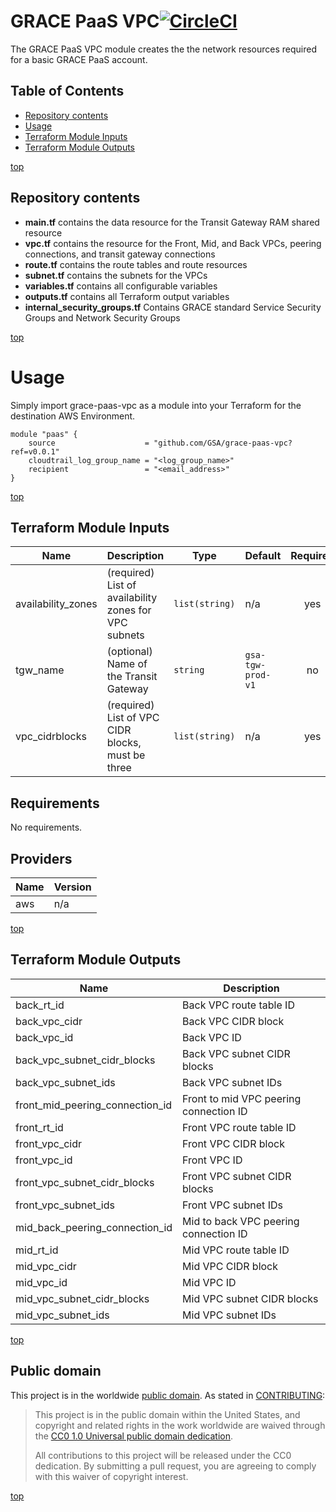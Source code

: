 # <a name="top">GRACE PaaS VPC</a>[![CircleCI](https://circleci.com/gh/GSA/grace-paas-vpc.svg?style=svg)](https://circleci.com/gh/GSA/grace-paas-vpc)

The GRACE PaaS VPC module creates the the network resources required for a basic GRACE PaaS account.

## Table of Contents

- [Repository contents](#repository-contents)
- [Usage](#usage)
- [Terraform Module Inputs](#terraform-module-inputs)
- [Terraform Module Outputs](#terraform-module-outputs)

[top](#top)

## Repository contents

- **main.tf** contains the data resource for the Transit Gateway RAM shared resource
- **vpc.tf** contains the resource for the Front, Mid, and Back VPCs, peering connections, and transit gateway connections
- **route.tf** contains the route tables and route resources
- **subnet.tf** contains the subnets for the VPCs
- **variables.tf** contains all configurable variables
- **outputs.tf** contains all Terraform output variables
- **internal_security_groups.tf** Contains GRACE standard Service Security Groups and Network Security Groups


[top](#top)

# Usage

Simply import grace-paas-vpc as a module into your Terraform for the destination AWS Environment.

```
module "paas" {
    source                    = "github.com/GSA/grace-paas-vpc?ref=v0.0.1"
    cloudtrail_log_group_name = "<log_group_name>"
    recipient                 = "<email_address>"
}
```

[top](#top)

## Terraform Module Inputs

| Name | Description | Type | Default | Required |
|------|-------------|------|---------|:--------:|
| availability\_zones | (required) List of availability zones for VPC subnets | `list(string)` | n/a | yes |
| tgw\_name | (optional) Name of the Transit Gateway | `string` | `gsa-tgw-prod-v1` | no |
| vpc\_cidrblocks | (required) List of VPC CIDR blocks, must be three | `list(string)` | n/a | yes |

## Requirements

No requirements.

## Providers

| Name | Version |
|------|---------|
| aws | n/a |

[top](#top)

## Terraform Module Outputs

| Name | Description |
|------|-------------|
| back\_rt\_id | Back VPC route table ID |
| back\_vpc\_cidr | Back VPC CIDR block |
| back\_vpc\_id | Back VPC ID |
| back\_vpc\_subnet\_cidr\_blocks | Back VPC subnet CIDR blocks |
| back\_vpc\_subnet\_ids | Back VPC subnet IDs |
| front\_mid\_peering\_connection\_id | Front to mid VPC peering connection ID |
| front\_rt\_id | Front VPC route table ID |
| front\_vpc\_cidr | Front VPC CIDR block |
| front\_vpc\_id | Front VPC ID |
| front\_vpc\_subnet\_cidr\_blocks | Front VPC subnet CIDR blocks |
| front\_vpc\_subnet\_ids | Front VPC subnet IDs |
| mid\_back\_peering\_connection\_id | Mid to back VPC peering connection ID |
| mid\_rt\_id | Mid VPC route table ID |
| mid\_vpc\_cidr | Mid VPC CIDR block |
| mid\_vpc\_id | Mid VPC ID |
| mid\_vpc\_subnet\_cidr\_blocks | Mid VPC subnet CIDR blocks |
| mid\_vpc\_subnet\_ids | Mid VPC subnet IDs |

[top](#top)

## Public domain

This project is in the worldwide [public domain](LICENSE.md). As stated in [CONTRIBUTING](CONTRIBUTING.md):

> This project is in the public domain within the United States, and copyright and related rights in the work worldwide are waived through the [CC0 1.0 Universal public domain dedication](https://creativecommons.org/publicdomain/zero/1.0/).
>
> All contributions to this project will be released under the CC0 dedication. By submitting a pull request, you are agreeing to comply with this waiver of copyright interest.

[top](#top)
